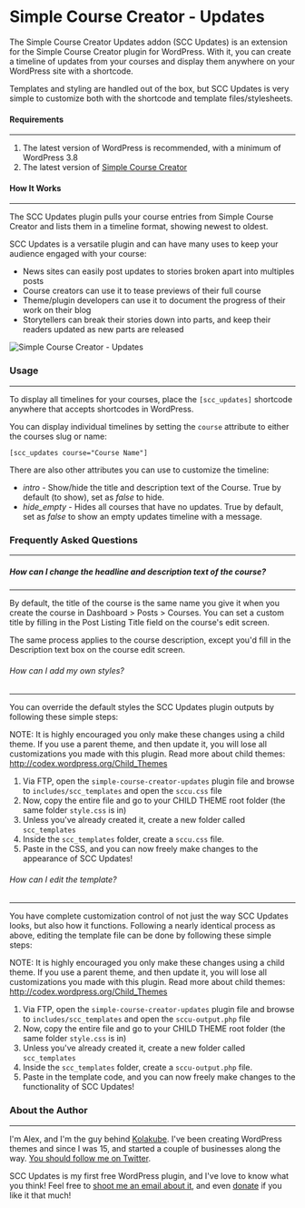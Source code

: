 Simple Course Creator - Updates
=====================

The Simple Course Creator Updates addon (SCC Updates) is an extension for the Simple Course Creator plugin for WordPress. With it, you can create a timeline of updates from your courses and display them anywhere on your WordPress site with a shortcode.

Templates and styling are handled out of the box, but SCC Updates is very simple to customize both with the shortcode and template files/stylesheets.

#### Requirements
---

1. The latest version of WordPress is recommended, with a minimum of WordPress 3.8
2. The latest version of [Simple Course Creator](https://github.com/sdavis2702/simple-course-creator)

#### How It Works
---

The SCC Updates plugin pulls your course entries from Simple Course Creator and lists them in a timeline format, showing newest to oldest.

SCC Updates is a versatile plugin and can have many uses to keep your audience engaged with your course:

* News sites can easily post updates to stories broken apart into multiples posts
* Course creators can use it to tease previews of their full course
* Theme/plugin developers can use it to document the progress of their work on their blog
* Storytellers can break their stories down into parts, and keep their readers updated as new parts are released

![Simple Course Creator - Updates](http://kolakube.com/wp-content/uploads/2014/04/scc-updates1.png)

### Usage
---

To display all timelines for your courses, place the `[scc_updates]` shortcode anywhere that accepts shortcodes in WordPress.

You can display individual timelines by setting the `course` attribute to either the courses slug or name:

`[scc_updates course="Course Name"]`

There are also other attributes you can use to customize the timeline:

* *intro* - Show/hide the title and description text of the Course. True by default (to show), set as *false* to hide.
* *hide_empty* - Hides all courses that have no updates. True by default, set as *false* to show an empty updates timeline with a message.

### Frequently Asked Questions
---

##### How can I change the headline and description text of the course?
---

By default, the title of the course is the same name you give it when you create the course in Dashboard > Posts > Courses. You can set a custom title by filling in the Post Listing Title field on the course's edit screen.

The same process applies to the course description, except you'd fill in the Description text box on the course edit screen.

###### How can I add my own styles?
---

You can override the default styles the SCC Updates plugin outputs by following these simple steps:

NOTE: It is highly encouraged you only make these changes using a child theme. If you use a parent theme, and then update it, you will lose all customizations you made with this plugin. Read more about child themes: http://codex.wordpress.org/Child_Themes

1. Via FTP, open the `simple-course-creator-updates` plugin file and browse to `includes/scc_templates` and open the `sccu.css` file
2. Now, copy the entire file and go to your CHILD THEME root folder (the same folder `style.css` is in)
3. Unless you've already created it, create a new folder called `scc_templates`
4. Inside the `scc_templates` folder, create a `sccu.css` file.
5. Paste in the CSS, and you can now freely make changes to the appearance of SCC Updates!

###### How can I edit the template?
---

You have complete customization control of not just the way SCC Updates looks, but also how it functions. Following a nearly identical process as above, editing the template file can be done by following these simple steps:

NOTE: It is highly encouraged you only make these changes using a child theme. If you use a parent theme, and then update it, you will lose all customizations you made with this plugin. Read more about child themes: http://codex.wordpress.org/Child_Themes

1. Via FTP, open the `simple-course-creator-updates` plugin file and browse to `includes/scc_templates` and open the `sccu-output.php` file
2. Now, copy the entire file and go to your CHILD THEME root folder (the same folder `style.css` is in)
3. Unless you've already created it, create a new folder called `scc_templates`
4. Inside the `scc_templates` folder, create a `sccu-output.php` file.
5. Paste in the template code, and you can now freely make changes to the functionality of SCC Updates!

### About the Author
---
I'm Alex, and I'm the guy behind [Kolakube](http://kolakube.com/). I've been creating WordPress themes and since I was 15, and started a couple of businesses along the way. [You should follow me on Twitter](http://twitter.com/afrais/).

SCC Updates is my first free WordPress plugin, and I've love to know what you think! Feel free to [shoot me an email about it](http://kolakube.com/contact/), and even [donate](https://www.paypal.com/cgi-bin/webscr?cmd=_donations&business=alex%40kolakube%2ecom&lc=US&item_name=Alex%20Mangini%2c%20Kolakube&no_note=0&currency_code=USD&bn=PP%2dDonationsBF%3abtn_donateCC_LG%2egif%3aNonHostedGuest) if you like it that much!
